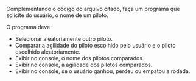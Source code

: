 Complementando o código do arquivo citado, faça um programa que solicite do usuário, o nome de um piloto.

O programa deve:

* Selecionar aleatoriamente outro piloto.
* Comparar a agilidade do piloto escolhido pelo usuário e o piloto escolhido aleatoriamente.
* Exibir no console, o nome dos pilotos comparados.
* Exibir no console, a agilidade dos pilotos comparados.
* Exibir no console, se o usuário ganhou, perdeu ou empatou a rodada.